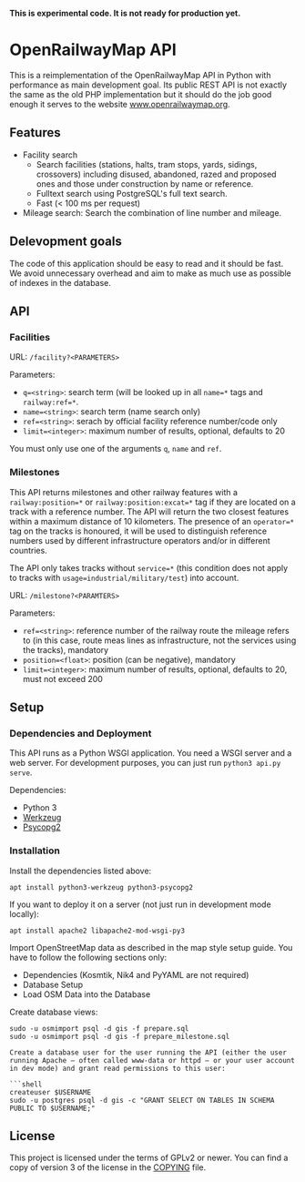 **This is experimental code. It is not ready for production yet.**

# OpenRailwayMap API

This is a reimplementation of the OpenRailwayMap API in Python with performance as main development goal.
Its public REST API is not exactly the same as the old PHP implementation but it should do the job good enough
it serves to the website www.openrailwaymap.org.

## Features

* Facility search
  * Search facilities (stations, halts, tram stops, yards, sidings, crossovers) including disused, abandoned,
    razed and proposed ones and those under construction by name or reference.
  * Fulltext search using PostgreSQL's full text search.
  * Fast (< 100 ms per request)
* Mileage search: Search the combination of line number and mileage.

## Delevopment goals

The code of this application should be easy to read and it should be fast. We avoid unnecessary overhead
and aim to make as much use as possible of indexes in the database.

## API

### Facilities

URL: `/facility?<PARAMETERS>`

Parameters:

* `q=<string>`: search term (will be looked up in all `name=*` tags and `railway:ref=*`.
* `name=<string>`: search term (name search only)
* `ref=<string>`: serach by official facility reference number/code only
* `limit=<integer>`: maximum number of results, optional, defaults to 20

You must only use one of the arguments `q`, `name` and `ref`.

### Milestones

This API returns milestones and other railway features with a `railway:position=*` or `railway:position:excat=*` tag
if they are located on a track with a reference number. The API will return the two closest features within a
maximum distance of 10 kilometers. The presence of an `operator=*` tag on the tracks is honoured, it will be used to
distinguish reference numbers used by different infrastructure operators and/or in different countries.

The API only takes tracks without `service=*` (this condition does not apply to tracks with
`usage=industrial/military/test`) into account.

URL: `/milestone?<PARAMTERS>`

Parameters:

* `ref=<string>`: reference number of the railway route the mileage refers to (in this case, route meas lines as infrastructure, not the services using the tracks), mandatory
* `position=<float>`: position (can be negative), mandatory
* `limit=<integer>`: maximum number of results, optional, defaults to 20, must not exceed 200

## Setup

### Dependencies and Deployment

This API runs as a Python WSGI application. You need a WSGI server and a web server. For development
purposes, you can just run `python3 api.py serve`.

Dependencies:

* Python 3
* [Werkzeug](https://werkzeug.palletsprojects.com/)
* [Psycopg2](https://www.psycopg.org/docs/)

### Installation

Install the dependencies listed above:

```shell
apt install python3-werkzeug python3-psycopg2
```

If you want to deploy it on a server (not just run in development mode locally):

```shell
apt install apache2 libapache2-mod-wsgi-py3
```

Import OpenStreetMap data as described in the map style setup guide. You have to follow the following sections only:

* Dependencies (Kosmtik, Nik4 and PyYAML are not required)
* Database Setup
* Load OSM Data into the Database

Create database views:

```shell
sudo -u osmimport psql -d gis -f prepare.sql
sudo -u osmimport psql -d gis -f prepare_milestone.sql

Create a database user for the user running the API (either the user running Apache – often called www-data or httpd – or your user account in dev mode) and grant read permissions to this user:

```shell
createuser $USERNAME
sudo -u postgres psql -d gis -c "GRANT SELECT ON TABLES IN SCHEMA PUBLIC TO $USERNAME;"
```

## License

This project is licensed under the terms of GPLv2 or newer. You can find a copy of version 3 of the license in the [COPYING](COPYING) file.
